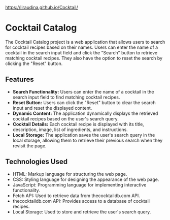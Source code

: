 https://liraudina.github.io/Cocktail/ 
# Cocktail Catalog

The Cocktail Catalog project is a web application that allows users to search for cocktail recipes based on their names. Users can enter the name of a cocktail in the search input field and click the "Search" button to retrieve matching cocktail recipes. They also have the option to reset the search by clicking the "Reset" button.

## Features

- **Search Functionality:** Users can enter the name of a cocktail in the search input field to find matching cocktail recipes.
- **Reset Button:** Users can click the "Reset" button to clear the search input and reset the displayed content.
- **Dynamic Content:** The application dynamically displays the retrieved cocktail recipes based on the user's search query.
- **Cocktail Details:** Each cocktail recipe is displayed with its title, description, image, list of ingredients, and instructions.
- **Local Storage:** The application saves the user's search query in the local storage, allowing them to retrieve their previous search when they revisit the page.

## Technologies Used

- HTML: Markup language for structuring the web page.
- CSS: Styling language for designing the appearance of the web page.
- JavaScript: Programming language for implementing interactive functionality.
- Fetch API: Used to retrieve data from thecocktaildb.com API.
- thecocktaildb.com API: Provides access to a database of cocktail recipes.
- Local Storage: Used to store and retrieve the user's search query.